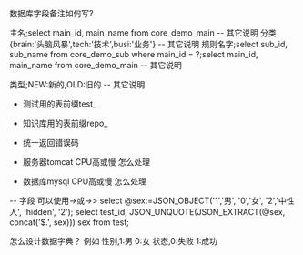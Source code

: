 

数据库字段备注如何写?


主名;select main_id, main_name from core_demo_main -- 其它说明
分类 {brain:'头脑风暴',tech:'技术',busi:'业务'}  -- 其它说明
规则名字;select sub_id, sub_name from core_demo_sub where main_id = ?;select main_id, main_name from core_demo_main -- 其它说明

类型;NEW:新的,OLD:旧的 -- 其它说明


* 测试用的表前缀test_
* 知识库用的表前缀repo_
* 统一返回错误码

* 服务器tomcat CPU高或慢 怎么处理
* 数据库mysql CPU高或慢 怎么处理


-- 字段 可以使用->或->>
select @sex:=JSON_OBJECT('1','男', '0','女', '2','中性人', 'hidden', '2');
select test_id, JSON_UNQUOTE(JSON_EXTRACT(@sex, concat('$.', sex))) sex from test;



怎么设计数据字典？
例如
性别,1:男 0:女
状态,0:失败 1:成功























